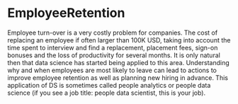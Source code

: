 # EmployeeRetention
Employee turn-over is a very costly problem for companies. The cost of replacing an employee if often larger than 100K USD, taking into account the time spent to interview and find a replacement, placement fees, sign-on bonuses and the loss of productivity for several months. 
It is only natural then that data science has started being applied to this area. Understanding why and when employees are most likely to leave can lead to actions to improve employee retention as well as planning new hiring in advance. This application of DS is sometimes called people analytics or people data science (if you see a job title: people data scientist, this is your job).
